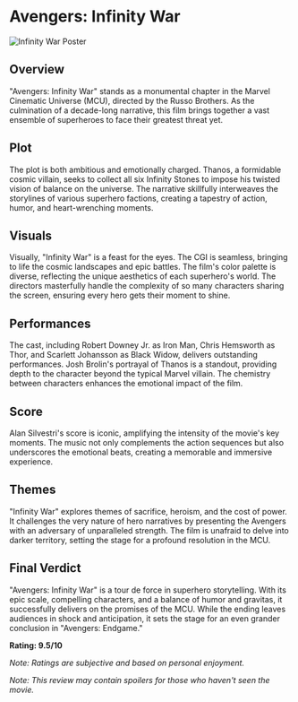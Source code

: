 # Avengers: Infinity War

![Infinity War Poster](https://www.pluggedin.com/wp-content/uploads/2019/12/Avengers_Infinity_War__Large.jpg-1200x688.jpeg)

## Overview

"Avengers: Infinity War" stands as a monumental chapter in the Marvel Cinematic Universe (MCU), directed by the Russo Brothers. As the culmination of a decade-long narrative, this film brings together a vast ensemble of superheroes to face their greatest threat yet.

## Plot

The plot is both ambitious and emotionally charged. Thanos, a formidable cosmic villain, seeks to collect all six Infinity Stones to impose his twisted vision of balance on the universe. The narrative skillfully interweaves the storylines of various superhero factions, creating a tapestry of action, humor, and heart-wrenching moments.

## Visuals

Visually, "Infinity War" is a feast for the eyes. The CGI is seamless, bringing to life the cosmic landscapes and epic battles. The film's color palette is diverse, reflecting the unique aesthetics of each superhero's world. The directors masterfully handle the complexity of so many characters sharing the screen, ensuring every hero gets their moment to shine.

## Performances

The cast, including Robert Downey Jr. as Iron Man, Chris Hemsworth as Thor, and Scarlett Johansson as Black Widow, delivers outstanding performances. Josh Brolin's portrayal of Thanos is a standout, providing depth to the character beyond the typical Marvel villain. The chemistry between characters enhances the emotional impact of the film.

## Score

Alan Silvestri's score is iconic, amplifying the intensity of the movie's key moments. The music not only complements the action sequences but also underscores the emotional beats, creating a memorable and immersive experience.

## Themes

"Infinity War" explores themes of sacrifice, heroism, and the cost of power. It challenges the very nature of hero narratives by presenting the Avengers with an adversary of unparalleled strength. The film is unafraid to delve into darker territory, setting the stage for a profound resolution in the MCU.

## Final Verdict

"Avengers: Infinity War" is a tour de force in superhero storytelling. With its epic scale, compelling characters, and a balance of humor and gravitas, it successfully delivers on the promises of the MCU. While the ending leaves audiences in shock and anticipation, it sets the stage for an even grander conclusion in "Avengers: Endgame."

**Rating: 9.5/10**

*Note: Ratings are subjective and based on personal enjoyment.*

*Note: This review may contain spoilers for those who haven't seen the movie.*
